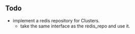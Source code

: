 ## Todo
- implement a redis repository for Clusters.
    - take the same interface as the redis_repo and use it.

